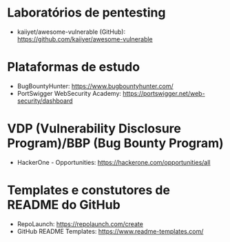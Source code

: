 # Laboratórios de pentesting
- kaiiyet/awesome-vulnerable (GitHub): https://github.com/kaiiyer/awesome-vulnerable

# Plataformas de estudo
- BugBountyHunter: https://www.bugbountyhunter.com/
- PortSwigger WebSecurity Academy: https://portswigger.net/web-security/dashboard

# VDP (Vulnerability Disclosure Program)/BBP (Bug Bounty Program)
- HackerOne - Opportunities: https://hackerone.com/opportunities/all

# Templates e constutores de README do GitHub
- RepoLaunch: https://repolaunch.com/create
- GitHub README Templates: https://www.readme-templates.com/